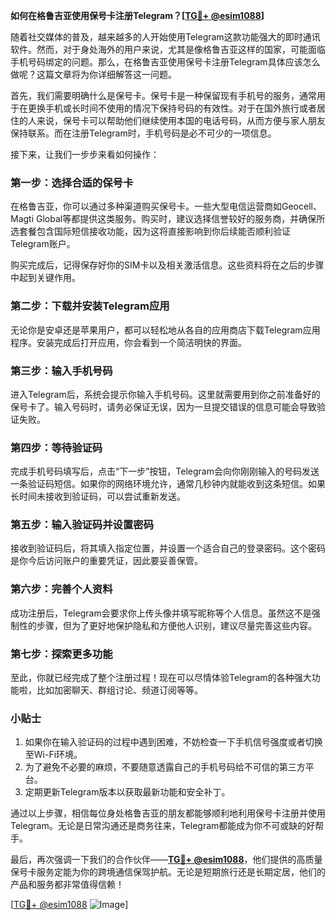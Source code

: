 **如何在格鲁吉亚使用保号卡注册Telegram？[[TG💪+ @esim1088](https://t.me/s/esim1088)]**

随着社交媒体的普及，越来越多的人开始使用Telegram这款功能强大的即时通讯软件。然而，对于身处海外的用户来说，尤其是像格鲁吉亚这样的国家，可能面临手机号码绑定的问题。那么，在格鲁吉亚使用保号卡注册Telegram具体应该怎么做呢？这篇文章将为你详细解答这一问题。

首先，我们需要明确什么是保号卡。保号卡是一种保留现有手机号的服务，通常用于在更换手机或长时间不使用的情况下保持号码的有效性。对于在国外旅行或者居住的人来说，保号卡可以帮助他们继续使用本国的电话号码，从而方便与家人朋友保持联系。而在注册Telegram时，手机号码是必不可少的一项信息。

接下来，让我们一步步来看如何操作：

### **第一步：选择合适的保号卡**
在格鲁吉亚，你可以通过多种渠道购买保号卡。一些大型电信运营商如Geocell、Magti Global等都提供这类服务。购买时，建议选择信誉较好的服务商，并确保所选套餐包含国际短信接收功能，因为这将直接影响到你后续能否顺利验证Telegram账户。

购买完成后，记得保存好你的SIM卡以及相关激活信息。这些资料将在之后的步骤中起到关键作用。

### **第二步：下载并安装Telegram应用**
无论你是安卓还是苹果用户，都可以轻松地从各自的应用商店下载Telegram应用程序。安装完成后打开应用，你会看到一个简洁明快的界面。

### **第三步：输入手机号码**
进入Telegram后，系统会提示你输入手机号码。这里就需要用到你之前准备好的保号卡了。输入号码时，请务必保证无误，因为一旦提交错误的信息可能会导致验证失败。

### **第四步：等待验证码**
完成手机号码填写后，点击“下一步”按钮，Telegram会向你刚刚输入的号码发送一条验证码短信。如果你的网络环境允许，通常几秒钟内就能收到这条短信。如果长时间未接收到验证码，可以尝试重新发送。

### **第五步：输入验证码并设置密码**
接收到验证码后，将其填入指定位置，并设置一个适合自己的登录密码。这个密码是你今后访问账户的重要凭证，因此要妥善保管。

### **第六步：完善个人资料**
成功注册后，Telegram会要求你上传头像并填写昵称等个人信息。虽然这不是强制性的步骤，但为了更好地保护隐私和方便他人识别，建议尽量完善这些内容。

### **第七步：探索更多功能**
至此，你就已经完成了整个注册过程！现在可以尽情体验Telegram的各种强大功能啦，比如加密聊天、群组讨论、频道订阅等等。

### **小贴士**
1. 如果你在输入验证码的过程中遇到困难，不妨检查一下手机信号强度或者切换至Wi-Fi环境。
2. 为了避免不必要的麻烦，不要随意透露自己的手机号码给不可信的第三方平台。
3. 定期更新Telegram版本以获取最新功能和安全补丁。

通过以上步骤，相信每位身处格鲁吉亚的朋友都能够顺利地利用保号卡注册并使用Telegram。无论是日常沟通还是商务往来，Telegram都能成为你不可或缺的好帮手。

最后，再次强调一下我们的合作伙伴——**[TG💪+ @esim1088](https://t.me/s/esim1088)**，他们提供的高质量保号卡服务定能为你的跨境通信保驾护航。无论是短期旅行还是长期定居，他们的产品和服务都非常值得信赖！

[[TG💪+ @esim1088](https://t.me/s/esim1088) ![Image](https://i.postimg.cc/4NQfJmqS/Snipaste-2025-05-13-00-14-12.png)]